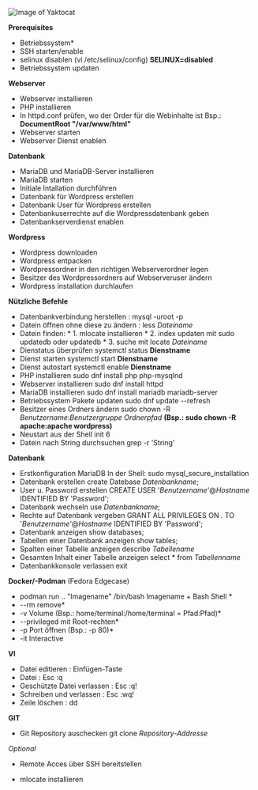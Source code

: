 ![Image of Yaktocat](https://i.redd.it/glwsbr1cujaz.png)




**Prerequisites**


* Betriebssystem*
* SSH starten/enable
* selinux disablen (vi /etc/selinux/config) **SELINUX=disabled**                                          
* Betriebssystem updaten

**Webserver**
* Webserver installieren                                          
* PHP installieren
* In httpd.conf prüfen, wo der Order für die Webinhalte ist                         Bsp.: **DocumentRoot "/var/www/html"**
* Webserver starten
* Webserver Dienst enablen


**Datenbank**
* MariaDB und MariaDB-Server installieren
* MariaDB starten
* Initiale Intallation durchführen
* Datenbank für Wordpress erstellen
* Datenbank User für Wordpress erstellen
* Datenbankuserrechte auf die Wordpressdatenbank geben
* Datenbankserverdienst enablen

**Wordpress**
* Wordpress downloaden
* Wordpress entpacken
* Wordpressordner in den richtigen Webserverordner legen
* Besitzer des Wordpressordners auf Webserveruser ändern
* Wordpress installation durchlaufen



**Nützliche Befehle**

* Datenbankverbindung herstellen :                      mysql -uroot -p
* Datein öffnen ohne diese zu ändern :                  less *Dateiname*
* Datein finden:                                        * 1. mlocate installieren
                                                        * 2. index updaten mit sudo updatedb oder updatedb
                                                        * 3. suche mit locate *Dateiname*
* Dienstatus überprüfen                                 systemctl status **Dienstname**
* Dienst starten                                        systemctl start  **Dienstname** 
* Dienst autostart                                      systemctl enable **Dienstname**
* PHP installieren                                      sudo dnf install php php-mysqlnd
* Webserver installieren                                sudo dnf install httpd
* MariaDB installieren                                  sudo dnf install mariadb mariadb-server
* Betriebssystem Pakete updaten                         sudo dnf update --refresh
* Besitzer eines Ordners ändern                         sudo chown -R *Benutzername*:*Benutzergruppe* *Ordnerpfad*
                                                      **(Bsp.: sudo chown -R apache:apache wordpress)**
* Neustart aus der Shell                                init 6
* Datein nach String durchsuchen                        grep -r 'String' 

**Datenbank**

* Erstkonfiguration MariaDB                             In der Shell:  sudo mysql_secure_installation 
* Datenbank erstellen                                   create Datebase *Datenbankname*;
* User u. Password erstellen                            CREATE USER '*Benutzername*'@*Hostname* IDENTIFIED BY 'Password';                            
* Datenbank wechseln                                    use *Datenbankname*;
* Rechte auf Datenbank vergeben                         GRANT ALL PRIVILEGES ON *.* TO '*Benutzername*'@*Hostname* IDENTIFIED BY 'Password';
* Datenbank anzeigen                                    show databases;
* Tabellen einer Datenbank anzeigen                     show tables;
* Spalten einer Tabelle anzeigen                        describe *Tabellename*
* Gesamten Inhalt einer Tabelle anzeigen                select * from *Tabellenname*
* Datenbankkonsole verlassen                            exit


**Docker/-Podman** (Fedora Edgecase)

  * podman run .. "Imagename" /bin/bash               Imagename + Bash Shell                              *
  * --rm                                               remove*
  * -v                                                Volume (Bsp.: home/terminal:/home/terminal = Pfad:Pfad)*
  * --privileged                                       mit Root-rechten* 
  * -p                                                Port öffnen (Bsp.: -p 80)*
  * -it                                               Interactive
  







**VI**

* Datei editieren                                         : Einfügen-Taste
* Datei                                                   : Esc :q
* Geschützte Datei verlassen                              : Esc :q!
* Schreiben und verlassen                                 : Esc :wq!
* Zeile löschen                                           : dd


**GIT**


* Git Repository auschecken                             git clone *Repository-Addresse*



*Optional*

* Remote Acces über SSH bereitstellen

* mlocate installieren 








                                                                  
                                                                  




